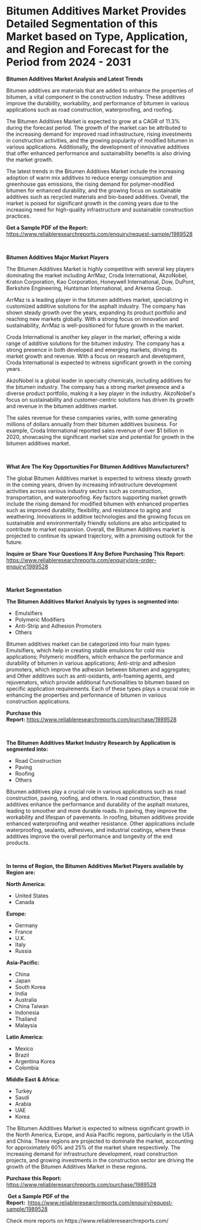 <p><h1>Bitumen Additives Market Provides Detailed Segmentation of this Market based on Type, Application, and Region and Forecast for the Period from 2024 - 2031</h1></p><p><strong>Bitumen Additives Market Analysis and Latest Trends</strong></p>
<p><p>Bitumen additives are materials that are added to enhance the properties of bitumen, a vital component in the construction industry. These additives improve the durability, workability, and performance of bitumen in various applications such as road construction, waterproofing, and roofing.</p><p>The Bitumen Additives Market is expected to grow at a CAGR of 11.3% during the forecast period. The growth of the market can be attributed to the increasing demand for improved road infrastructure, rising investments in construction activities, and the growing popularity of modified bitumen in various applications. Additionally, the development of innovative additives that offer enhanced performance and sustainability benefits is also driving the market growth.</p><p>The latest trends in the Bitumen Additives Market include the increasing adoption of warm mix additives to reduce energy consumption and greenhouse gas emissions, the rising demand for polymer-modified bitumen for enhanced durability, and the growing focus on sustainable additives such as recycled materials and bio-based additives. Overall, the market is poised for significant growth in the coming years due to the increasing need for high-quality infrastructure and sustainable construction practices.</p></p>
<p><strong>Get a Sample PDF of the Report:&nbsp;</strong> <a href="https://www.reliableresearchreports.com/enquiry/request-sample/1989528">https://www.reliableresearchreports.com/enquiry/request-sample/1989528</a></p>
<p>&nbsp;</p>
<p><strong>Bitumen Additives Major Market Players</strong></p>
<p><p>The Bitumen Additives Market is highly competitive with several key players dominating the market including ArrMaz, Croda International, AkzoNobel, Kraton Corporation, Kao Corporation, Honeywell International, Dow, DuPont, Berkshire Engineering, Huntsman International, and Arkema Group.</p><p>ArrMaz is a leading player in the bitumen additives market, specializing in customized additive solutions for the asphalt industry. The company has shown steady growth over the years, expanding its product portfolio and reaching new markets globally. With a strong focus on innovation and sustainability, ArrMaz is well-positioned for future growth in the market.</p><p>Croda International is another key player in the market, offering a wide range of additive solutions for the bitumen industry. The company has a strong presence in both developed and emerging markets, driving its market growth and revenue. With a focus on research and development, Croda International is expected to witness significant growth in the coming years.</p><p>AkzoNobel is a global leader in specialty chemicals, including additives for the bitumen industry. The company has a strong market presence and a diverse product portfolio, making it a key player in the industry. AkzoNobel's focus on sustainability and customer-centric solutions has driven its growth and revenue in the bitumen additives market.</p><p>The sales revenue for these companies varies, with some generating millions of dollars annually from their bitumen additives business. For example, Croda International reported sales revenue of over $1 billion in 2020, showcasing the significant market size and potential for growth in the bitumen additives market.</p></p>
<p>&nbsp;</p>
<p><strong>What Are The Key Opportunities For Bitumen Additives Manufacturers?</strong></p>
<p><p>The global Bitumen Additives market is expected to witness steady growth in the coming years, driven by increasing infrastructure development activities across various industry sectors such as construction, transportation, and waterproofing. Key factors supporting market growth include the rising demand for modified bitumen with enhanced properties such as improved durability, flexibility, and resistance to aging and weathering. Innovations in additive technologies and the growing focus on sustainable and environmentally friendly solutions are also anticipated to contribute to market expansion. Overall, the Bitumen Additives market is projected to continue its upward trajectory, with a promising outlook for the future.</p></p>
<p><strong>Inquire or Share Your Questions If Any Before Purchasing This Report:</strong> <a href="https://www.reliableresearchreports.com/enquiry/pre-order-enquiry/1989528">https://www.reliableresearchreports.com/enquiry/pre-order-enquiry/1989528</a></p>
<p>&nbsp;</p>
<p><strong>Market Segmentation</strong></p>
<p><strong>The Bitumen Additives Market Analysis by types is segmented into:</strong></p>
<p><ul><li>Emulsifiers</li><li>Polymeric Modifiers</li><li>Anti-Strip and Adhesion Promoters</li><li>Others</li></ul></p>
<p><p>Bitumen additives market can be categorized into four main types: Emulsifiers, which help in creating stable emulsions for cold mix applications; Polymeric modifiers, which enhance the performance and durability of bitumen in various applications; Anti-strip and adhesion promoters, which improve the adhesion between bitumen and aggregates; and Other additives such as anti-oxidants, anti-foaming agents, and rejuvenators, which provide additional functionalities to bitumen based on specific application requirements. Each of these types plays a crucial role in enhancing the properties and performance of bitumen in various construction applications.</p></p>
<p><strong>Purchase this Report:&nbsp;</strong><a href="https://www.reliableresearchreports.com/purchase/1989528">https://www.reliableresearchreports.com/purchase/1989528</a></p>
<p>&nbsp;</p>
<p><strong>The Bitumen Additives Market Industry Research by Application is segmented into:</strong></p>
<p><ul><li>Road Construction</li><li>Paving</li><li>Roofing</li><li>Others</li></ul></p>
<p><p>Bitumen additives play a crucial role in various applications such as road construction, paving, roofing, and others. In road construction, these additives enhance the performance and durability of the asphalt mixtures, leading to smoother and more durable roads. In paving, they improve the workability and lifespan of pavements. In roofing, bitumen additives provide enhanced waterproofing and weather resistance. Other applications include waterproofing, sealants, adhesives, and industrial coatings, where these additives improve the overall performance and longevity of the end products.</p></p>
<p>&nbsp;</p>
<p><strong>In terms of Region, the Bitumen Additives Market Players available by Region are:</strong></p>
<p>
    <p> <strong> North America: </strong>
        <ul>
            <li>United States</li>
            <li>Canada</li>
        </ul>
        </p> 
    <p> <strong> Europe: </strong>
        <ul>
            <li>Germany</li>
            <li>France</li>
            <li>U.K.</li>
            <li>Italy</li>
            <li>Russia</li>
        </ul>
        </p> 
    <p> <strong> Asia-Pacific: </strong>
        <ul>
            <li>China</li>
            <li>Japan</li>
            <li>South Korea</li>
            <li>India</li>
            <li>Australia</li>
            <li>China Taiwan</li>
            <li>Indonesia</li>
            <li>Thailand</li>
            <li>Malaysia</li>
        </ul>
        </p> 
    <p> <strong> Latin America: </strong>
        <ul>
            <li>Mexico</li>
            <li>Brazil</li>
            <li>Argentina Korea</li>
            <li>Colombia</li>
        </ul>
        </p> 
    <p> <strong> Middle East & Africa: </strong>
        <ul>
            <li>Turkey</li>
            <li>Saudi</li>
            <li>Arabia</li>
            <li>UAE</li>
            <li>Korea</li>
        </ul>
    </p>
    </p>
<p><p>The Bitumen Additives Market is expected to witness significant growth in the North America, Europe, and Asia Pacific regions, particularly in the USA and China. These regions are projected to dominate the market, accounting for approximately 60% and 25% of the market share respectively. The increasing demand for infrastructure development, road construction projects, and growing investments in the construction sector are driving the growth of the Bitumen Additives Market in these regions.</p></p>
<p><strong>Purchase this Report: </strong><a href="https://www.reliableresearchreports.com/purchase/1989528">https://www.reliableresearchreports.com/purchase/1989528</a></p>
<p>&nbsp;<strong>Get a Sample PDF of the Report:&nbsp;&nbsp;</strong><a href="https://www.reliableresearchreports.com/enquiry/request-sample/1989528">https://www.reliableresearchreports.com/enquiry/request-sample/1989528</a></p>
<p><strong></strong></p>
<p>Check more reports on https://www.reliableresearchreports.com/</p>